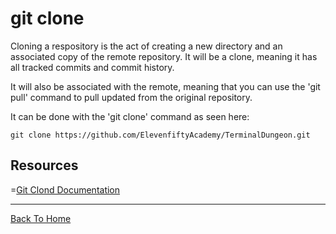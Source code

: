 # git clone

Cloning a respository is the act of creating a new directory and an associated copy of the remote repository. It will be a clone, meaning it has all tracked commits and commit history.

It will also be associated with the remote, meaning that you can use the 'git pull' command to pull updated from the original repository.

It can be done with the 'git clone' command as seen here:

```
git clone https://github.com/ElevenfiftyAcademy/TerminalDungeon.git
```

## Resources

=[Git Clond Documentation](https://git-scm.com/docs/git-clone)

---

[Back To Home](../README.md)